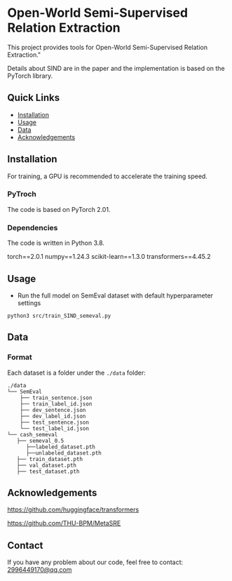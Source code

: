 # Open-World Semi-Supervised Relation Extraction

This project provides tools for Open-World Semi-Supervised Relation Extraction." 

Details about SIND are in the paper and the implementation is based on the PyTorch library. 

## Quick Links
- [Installation](#installation)
- [Usage](#usage)
- [Data](#data)
- [Acknowledgements](#acknowledgements)

## Installation

For training, a GPU is recommended to accelerate the training speed. 

### PyTroch

The code is based on PyTorch 2.01. 

### Dependencies

The code is written in Python 3.8. 

torch==2.0.1
numpy==1.24.3
scikit-learn==1.3.0
transformers==4.45.2



## Usage
* Run the full model on SemEval dataset with default hyperparameter settings<br>

```python3 src/train_SIND_semeval.py```<br>

 
 
## Data
### Format
Each dataset is a folder under the ```./data``` folder:
```
./data
└── SemEval
    ├── train_sentence.json
    ├── train_label_id.json
    ├── dev_sentence.json
    ├── dev_label_id.json
    ├── test_sentence.json
    └── test_label_id.json
└── cash_semeval
   ├── semeval_0.5
      ├──labeled_dataset.pth
      ├──unlabeled_dataset.pth
   ├── train_dataset.pth
   ├── val_dataset.pth
   ├── test_dataset.pth
```

 
 
## Acknowledgements
https://github.com/huggingface/transformers

https://github.com/THU-BPM/MetaSRE

## Contact

If you have any problem about our code, feel free to contact: 2996449170@qq.com
